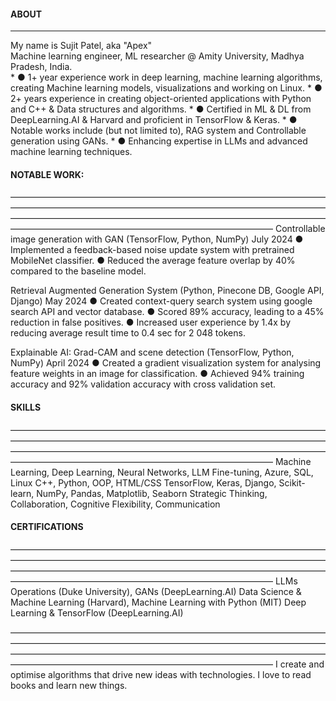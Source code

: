 #### ABOUT
<hr>
My name is Sujit Patel, aka "Apex" <br>
Machine learning engineer, ML researcher @ Amity University, Madhya Pradesh, India. <br>
* ● 1+ year experience work in deep learning, machine learning algorithms, creating Machine learning models, visualizations and working on Linux.
* ● 2+ years experience in creating object-oriented applications with Python and C++ & Data structures and algorithms.
* ● Certified in ML & DL from DeepLearning.AI & Harvard and proficient in TensorFlow & Keras.
* ● Notable works include (but not limited to), RAG system and Controllable generation using GANs.
* ● Enhancing expertise in LLMs and advanced machine learning techniques.

#### NOTABLE WORK:
——————————————————————————————————————————————————————————————————————————————————————————————————————————————————————————————————————————
Controllable image generation with GAN (TensorFlow, Python, NumPy) July 2024
● Implemented a feedback-based noise update system with pretrained MobileNet classifier.
● Reduced the average feature overlap by 40% compared to the baseline model.

Retrieval Augmented Generation System (Python, Pinecone DB, Google API, Django) May 2024
● Created context-query search system using google search API and vector database.
● Scored 89% accuracy, leading to a 45% reduction in false positives.
● Increased user experience by 1.4x by reducing average result time to 0.4 sec for 2 048 tokens.

Explainable AI: Grad-CAM and scene detection (TensorFlow, Python, NumPy) April 2024
● Created a gradient visualization system for analysing feature weights in an image for classification.
● Achieved 94% training accuracy and 92% validation accuracy with cross validation set.

#### SKILLS
——————————————————————————————————————————————————————————————————————————————————————————————————————————————————————————————————————————
Machine Learning, Deep Learning, Neural Networks, LLM Fine-tuning, Azure, SQL, Linux
C++, Python, OOP, HTML/CSS
TensorFlow, Keras, Django, Scikit-learn, NumPy, Pandas, Matplotlib, Seaborn
Strategic Thinking, Collaboration, Cognitive Flexibility, Communication

#### CERTIFICATIONS
——————————————————————————————————————————————————————————————————————————————————————————————————————————————————————————————————————————
LLMs Operations (Duke University), GANs (DeepLearning.AI)
Data Science & Machine Learning (Harvard), Machine Learning with Python (MIT)
Deep Learning & TensorFlow (DeepLearning.AI)

——————————————————————————————————————————————————————————————————————————————————————————————————————————————————————————————————————————
I create and optimise algorithms that drive new ideas with technologies.
I love to read books and learn new things.
